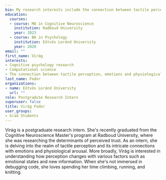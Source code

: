 ```yaml
---
bio: My research interests include the connection between tactile perception, emotions and physiological arousal.
education:
  courses:
  - course: MA in Cognitive Neuroscience
    institution: Radboud University
    year: 2023
  - course: BA in Psychology
    institution: Eötvös Loránd University
    year: 2020
email: ""
first_name: Virág
interests:
- Cognitive psychology research
- Computational science
- The connection between tactile perception, emotions and physiological arousal
last_name: Fodor
organizations:
- name: Eötvös Loránd University
  url: ""
role: Postgradute Research Intern
superuser: false
title: Virág Fodor
user_groups:
- Grad Students
---
```


Virág is a postgraduate research intern. She's recently graduated from the Cognitive Neuroscience Master's program at Radboud University, where she was researching the determinants of perceived trust. As an intern, she is delving into the realm of tactile perception and its intricate connections with emotions and physiological arousal. More broadly, Virág is interested in understanding how perception changes with various factors such as emotional states and new information. When she's not immersed in debugging code, she loves spending her time climbing, running, and knitting.
